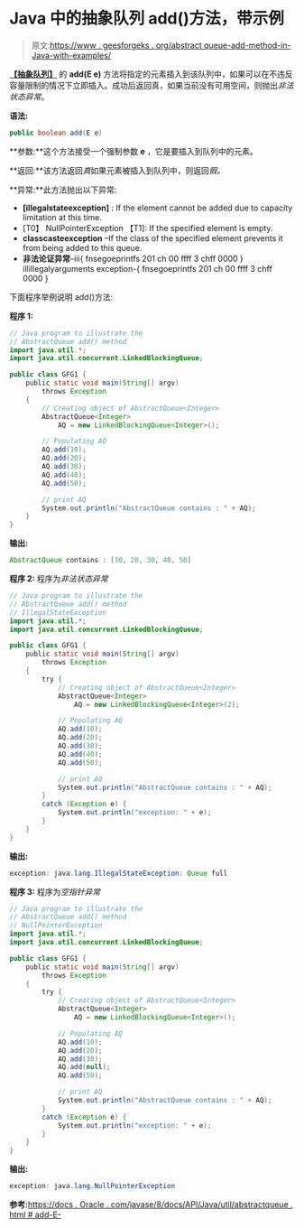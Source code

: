 # Java 中的抽象队列 add()方法，带示例

> 原文:[https://www . geesforgeks . org/abstract queue-add-method-in-Java-with-examples/](https://www.geeksforgeeks.org/abstractqueue-add-method-in-java-with-examples/)

**[【抽象队列】](https://www.geeksforgeeks.org/abstractqueue-in-java-with-examples/)** 的 **add(E e)** 方法将指定的元素插入到该队列中，如果可以在不违反容量限制的情况下立即插入。成功后返回真，如果当前没有可用空间，则抛出*非法状态异常*。

**语法:**

```java
public boolean add(E e)
```

**参数:**这个方法接受一个强制参数 **e** ，它是要插入到队列中的元素。

**返回:**该方法返回*真*如果元素被插入到队列中，则返回*假。*

**异常:**此方法抛出以下异常:

*   **[illegalstateexception]** : If the element cannot be added due to capacity limitation at this time.
*   [T0】 NullPointerException 【T1]: If the specified element is empty.
*   **classcasteexception** –If the class of the specified element prevents it from being added to this queue.
*   **非法论证异常**–ⅲ{ fnsegoeprintfs 201 ch 00 ffff 3 chff 0000 } illillegalyarguments exception-{ fnsegoeprintfs 201 ch 00 ffff 3 chff 0000 }

下面程序举例说明 add()方法:

**程序 1:**

```java
// Java program to illustrate the
// AbstractQueue add() method
import java.util.*;
import java.util.concurrent.LinkedBlockingQueue;

public class GFG1 {
    public static void main(String[] argv)
        throws Exception
    {
        // Creating object of AbstractQueue<Integer>
        AbstractQueue<Integer>
            AQ = new LinkedBlockingQueue<Integer>();

        // Populating AQ
        AQ.add(10);
        AQ.add(20);
        AQ.add(30);
        AQ.add(40);
        AQ.add(50);

        // print AQ
        System.out.println("AbstractQueue contains : " + AQ);
    }
}
```

**输出:**

```java
AbstractQueue contains : [10, 20, 30, 40, 50]

```

**程序 2:** 程序为*非法状态异常*

```java
// Java program to illustrate the
// AbstractQueue add() method
// IllegalStateException
import java.util.*;
import java.util.concurrent.LinkedBlockingQueue;

public class GFG1 {
    public static void main(String[] argv)
        throws Exception
    {
        try {
            // Creating object of AbstractQueue<Integer>
            AbstractQueue<Integer>
                AQ = new LinkedBlockingQueue<Integer>(2);

            // Populating AQ
            AQ.add(10);
            AQ.add(20);
            AQ.add(30);
            AQ.add(40);
            AQ.add(50);

            // print AQ
            System.out.println("AbstractQueue contains : " + AQ);
        }
        catch (Exception e) {
            System.out.println("exception: " + e);
        }
    }
}
```

**输出:**

```java
exception: java.lang.IllegalStateException: Queue full

```

**程序 3:** 程序为*空指针异常*

```java
// Java program to illustrate the
// AbstractQueue add() method
// NullPointerException
import java.util.*;
import java.util.concurrent.LinkedBlockingQueue;

public class GFG1 {
    public static void main(String[] argv)
        throws Exception
    {
        try {
            // Creating object of AbstractQueue<Integer>
            AbstractQueue<Integer>
                AQ = new LinkedBlockingQueue<Integer>();

            // Populating AQ
            AQ.add(10);
            AQ.add(20);
            AQ.add(30);
            AQ.add(null);
            AQ.add(50);

            // print AQ
            System.out.println("AbstractQueue contains : " + AQ);
        }
        catch (Exception e) {
            System.out.println("exception: " + e);
        }
    }
}
```

**输出:**

```java
exception: java.lang.NullPointerException

```

**参考:**[https://docs . Oracle . com/javase/8/docs/API/Java/util/abstractqueue . html # add-E-](https://docs.oracle.com/javase/8/docs/api/java/util/AbstractQueue.html#add-E-)